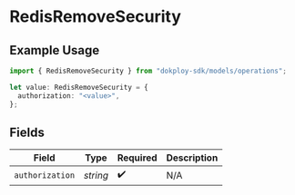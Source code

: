 # RedisRemoveSecurity

## Example Usage

```typescript
import { RedisRemoveSecurity } from "dokploy-sdk/models/operations";

let value: RedisRemoveSecurity = {
  authorization: "<value>",
};
```

## Fields

| Field              | Type               | Required           | Description        |
| ------------------ | ------------------ | ------------------ | ------------------ |
| `authorization`    | *string*           | :heavy_check_mark: | N/A                |